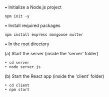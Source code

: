 •	Initialize a Node.js project
    
    npm init -y

•	Install required packages

    npm install express mongoose multer

•	In the root directory

  (a)	Start the server (inside the 'server' folder)
  
    • cd server
    • node server.js
    
  (b)	Start the React app (inside the 'client' folder)
  
    • cd client
    • npm start
